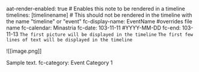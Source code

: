 aat-render-enabled: true # Enables this note to be rendered in a timeline
timelines: [timelinename] # This should not be rendered in the timeline with the name "timeline" or "event"
fc-display-name: EventName #overrides file name
fc-calendar: Minastria
fc-date: 103-11-11 #YYYY-MM-DD
fc-end: 103-11-13
`The first picture will be displayed in the timeline`
`The first few lines of text will be displayed in the timeline`

![[image.png]]

Sample text.
fc-category: Event Category 1